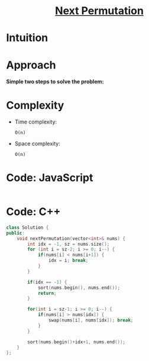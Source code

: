 <h1 align="center"><a href="https://leetcode.com/problems/next-permutation/" target="_blank">Next Permutation</a></h1>

# Intuition

<!-- Describe your first thoughts on how to solve this problem. -->

# Approach

<!-- Describe your approach to solving the problem. -->

#### Simple two steps to solve the problem:

# Complexity

- Time complexity:
  <!-- Add your time complexity here, e.g. $$O(n)$$ -->

  `O(n)`

- Space complexity:
  <!-- Add your space complexity here, e.g. $$O(n)$$ -->
  `O(n)`

# Code: JavaScript

```javascript

```

# Code: C++

```c++
class Solution {
public:
    void nextPermutation(vector<int>& nums) {
        int idx = -1, sz = nums.size();
        for (int i = sz-2; i >= 0; i--) {
            if(nums[i] < nums[i+1]) {
                idx = i; break;
            }
        }

        if(idx == -1) {
            sort(nums.begin(), nums.end());
            return;
        }

        for(int i = sz-1; i >= 0; i--) {
            if(nums[i] > nums[idx]) {
                swap(nums[i], nums[idx]); break;
            }
        }

        sort(nums.begin()+idx+1, nums.end());
    }
};
```
